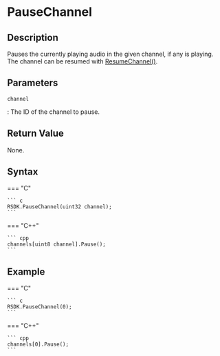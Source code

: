 # PauseChannel

## Description
Pauses the currently playing audio in the given channel, if any is playing. The channel can be resumed with [ResumeChannel()](ResumeChannel.md).

## Parameters
`channel`

:   The ID of the channel to pause.

## Return Value
None.

## Syntax
=== "C"

	``` c
	RSDK.PauseChannel(uint32 channel);
	```

=== "C++"

	``` cpp
	channels[uint8 channel].Pause();
	```

## Example
=== "C"

	``` c
	RSDK.PauseChannel(0);
	```

=== "C++"

	``` cpp
	channels[0].Pause();
	```